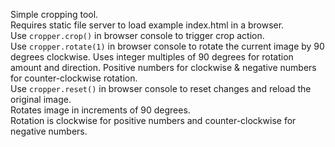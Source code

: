 Simple cropping tool.  
Requires static file server to load example index.html in a browser.  
Use `cropper.crop()` in browser console to trigger crop action.  
Use `cropper.rotate(1)` in browser console to rotate the current image by 90 degrees clockwise. Uses integer multiples of 90 degrees for rotation amount and direction. Positive numbers for clockwise & negative numbers for counter-clockwise rotation.  
Use `cropper.reset()` in browser console to reset changes and reload the original image.  
Rotates image in increments of 90 degrees.  
Rotation is clockwise for positive numbers and counter-clockwise for negative numbers.  
